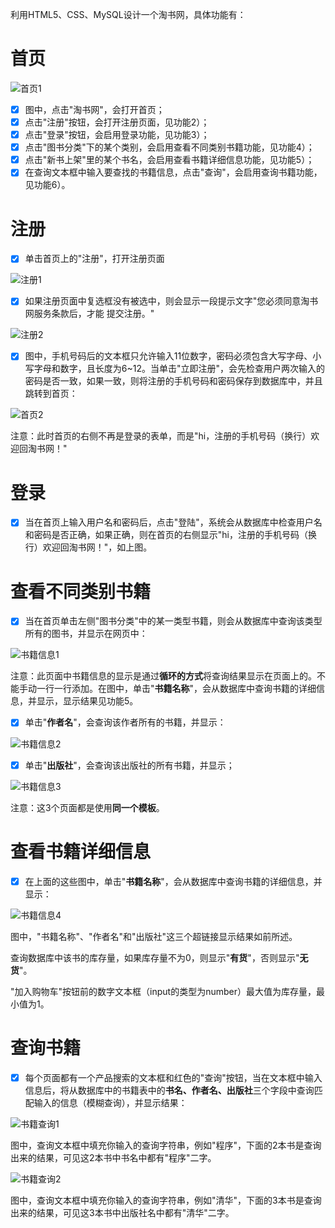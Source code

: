 利用HTML5、CSS、MySQL设计一个淘书网，具体功能有：

# 首页

![首页1](首页1.jpg)

- [x] 图中，点击"淘书网"，会打开首页；
- [x] 点击"注册"按钮，会打开注册页面，见功能2）；
- [x] 点击"登录"按钮，会启用登录功能，见功能3）；
- [x] 点击"图书分类"下的某个类别，会启用查看不同类别书籍功能，见功能4）；
- [x] 点击"新书上架"里的某个书名，会启用查看书籍详细信息功能，见功能5）；
- [x] 在查询文本框中输入要查找的书籍信息，点击"查询"，会启用查询书籍功能，见功能6）。

# 注册

- [x] 单击首页上的"注册"，打开注册页面

![注册1](注册1.jpg)

- [x] 如果注册页面中复选框没有被选中，则会显示一段提示文字"您必须同意淘书网服务条款后，才能  提交注册。"

![注册2](注册2.jpg)

- [x] 图中，手机号码后的文本框只允许输入11位数字，密码必须包含大写字母、小写字母和数字，且长度为6\~12。当单击"立即注册"，会先检查用户两次输入的密码是否一致，如果一致，则将注册的手机号码和密码保存到数据库中，并且跳转到首页：

![首页2](首页2.jpg)

注意：此时首页的右侧不再是登录的表单，而是"hi，注册的手机号码（换行）欢迎回淘书网！"

# 登录

- [x] 当在首页上输入用户名和密码后，点击"登陆"，系统会从数据库中检查用户名和密码是否正确，如果正确，则在首页的右侧显示"hi，注册的手机号码（换行）欢迎回淘书网！"，如上图。

# 查看不同类别书籍

- [x] 当在首页单击左侧"图书分类"中的某一类型书籍，则会从数据库中查询该类型所有的图书，并显示在网页中：

![书籍信息1](书籍信息1.jpg)

注意：此页面中书籍信息的显示是通过**循环的方式**将查询结果显示在页面上的。不能手动一行一行添加。在图中，单击"**书籍名称**"，会从数据库中查询书籍的详细信息，并显示，显示结果见功能5。

- [x] 单击"**作者名**"，会查询该作者所有的书籍，并显示：

![书籍信息2](书籍信息2.jpg)

- [x] 单击"**出版社**"，会查询该出版社的所有书籍，并显示；

![书籍信息3](书籍信息3.jpg)

注意：这3个页面都是使用**同一个模板**。

# 查看书籍详细信息

- [x] 在上面的这些图中，单击"**书籍名称**"，会从数据库中查询书籍的详细信息，并显示：

![书籍信息4](书籍信息4.jpg)

图中，"书籍名称"、"作者名"和"出版社"这三个超链接显示结果如前所述。

查询数据库中该书的库存量，如果库存量不为0，则显示"**有货**"，否则显示"**无货**"。

"加入购物车"按钮前的数字文本框（input的类型为number）最大值为库存量，最小值为1。

# 查询书籍

- [x] 每个页面都有一个产品搜索的文本框和红色的"查询"按钮，当在文本框中输入信息后，将从数据库中的书籍表中的**书名、作者名、出版社**三个字段中查询匹配输入的信息（模糊查询），并显示结果：

![书籍查询1](书籍查询1.jpg)

图中，查询文本框中填充你输入的查询字符串，例如"程序"，下面的2本书是查询出来的结果，可见这2本书中书名中都有"程序"二字。

![书籍查询2](书籍查询2.jpg)

图中，查询文本框中填充你输入的查询字符串，例如"清华"，下面的3本书是查询出来的结果，可见这3本书中出版社名中都有"清华"二字。
